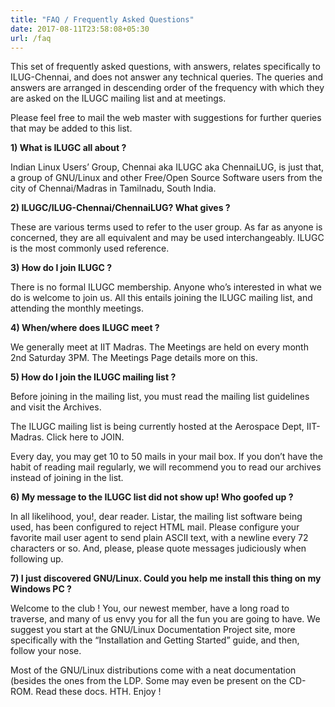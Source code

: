```yaml
---
title: "FAQ / Frequently Asked Questions"
date: 2017-08-11T23:58:08+05:30
url: /faq
---
```


This set of frequently asked questions, with answers, relates specifically to ILUG-Chennai, and does not answer any technical queries. The queries and answers are arranged in descending order of the frequency with which they are asked on the ILUGC mailing list and at meetings.

Please feel free to mail the web master with suggestions for further queries that may be added to this list.

**1) What is ILUGC all about ?**

Indian Linux Users’ Group, Chennai aka ILUGC aka ChennaiLUG, is just that, a group of GNU/Linux and other Free/Open Source Software users from the city of Chennai/Madras in Tamilnadu, South India.

**2) ILUGC/ILUG-Chennai/ChennaiLUG? What gives ?**

These are various terms used to refer to the user group. As far as anyone is concerned, they are all equivalent and may be used interchangeably. ILUGC is the most commonly used reference.

**3) How do I join ILUGC ?**

There is no formal ILUGC membership. Anyone who’s interested in what we do is welcome to join us. All this entails joining the ILUGC mailing list, and attending the monthly meetings.

**4) When/where does ILUGC meet ?**

We generally meet at IIT Madras. The Meetings are held on every month 2nd Saturday 3PM. The Meetings Page details more on this.

**5) How do I join the ILUGC mailing list ?**

Before joining in the mailing list, you must read the mailing list guidelines and visit the Archives.

The ILUGC mailing list is being currently hosted at the Aerospace Dept, IIT-Madras. Click here to JOIN.

Every day, you may get 10 to 50 mails in your mail box. If you don’t have the habit of reading mail regularly, we will recommend you to read our archives instead of joining in the list.

**6) My message to the ILUGC list did not show up! Who goofed up ?**

In all likelihood, you!, dear reader. Listar, the mailing list software being used, has been configured to reject HTML mail. Please configure your favorite mail user agent to send plain ASCII text, with a newline every 72 characters or so. And, please, please quote messages judiciously when following up.

**7) I just discovered GNU/Linux. Could you help me install this thing on my Windows PC ?**

Welcome to the club ! You, our newest member, have a long road to traverse, and many of us envy you for all the fun you are going to have. We suggest you start at the GNU/Linux Documentation Project site, more specifically with the “Installation and Getting Started” guide, and then, follow your nose.

Most of the GNU/Linux distributions come with a neat documentation (besides the ones from the LDP. Some may even be present on the CD-ROM. Read these docs. HTH. Enjoy !